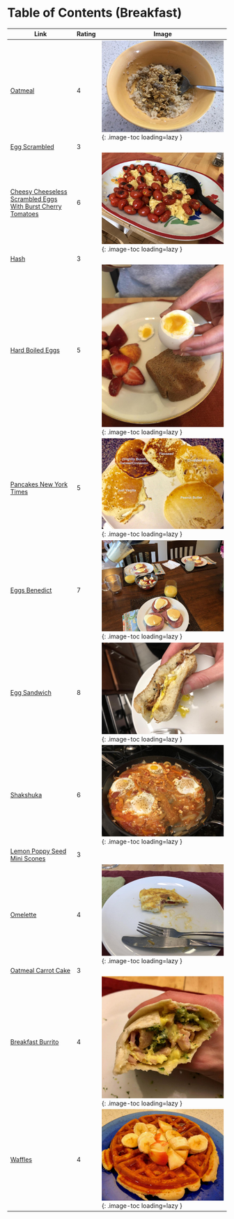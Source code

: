 # Table of Contents (Breakfast)

| Link | Rating | Image |
| -- | -- | -- |
| [Oatmeal](../oatmeal) | 4 | ![oatmeal.jpeg](./oatmeal.jpeg){: .image-toc loading=lazy } |
| [Egg Scrambled](../egg_scrambled) | 3 | <!-- TODO: Capture image --> |
| [Cheesy Cheeseless Scrambled Eggs With Burst Cherry Tomatoes](../cheesy_cheeseless_scrambled_eggs_with_burst_cherry_tomatoes) | 6 | ![cheesy_cheeseless_scrambled_eggs_with_burst_cherry_tomatoes.jpeg](./cheesy_cheeseless_scrambled_eggs_with_burst_cherry_tomatoes.jpeg){: .image-toc loading=lazy } |
| [Hash](../hash) | 3 | <!-- TODO: Capture image --> |
| [Hard Boiled Eggs](../hard_boiled_eggs) | 5 | ![hard_boiled_eggs.jpeg](./hard_boiled_eggs.jpeg){: .image-toc loading=lazy } |
| [Pancakes New York Times](../pancakes_new_york_times) | 5 | ![pancakes_new_york_times.jpg](./pancakes_new_york_times.jpg){: .image-toc loading=lazy } |
| [Eggs Benedict](../eggs_benedict) | 7 | ![eggs_benedict.jpg](./eggs_benedict.jpg){: .image-toc loading=lazy } |
| [Egg Sandwich](../egg_sandwich) | 8 | ![egg_sandwich.jpeg](./egg_sandwich.jpeg){: .image-toc loading=lazy } |
| [Shakshuka](../shakshuka) | 6 | ![shakshuka.jpeg](./shakshuka.jpeg){: .image-toc loading=lazy } |
| [Lemon Poppy Seed Mini Scones](../lemon_poppy_seed_mini_scones) | 3 | <!-- TODO: Capture image --> |
| [Omelette](../omelette) | 4 | ![omelette.jpeg](./omelette.jpeg){: .image-toc loading=lazy } |
| [Oatmeal Carrot Cake](../oatmeal_carrot_cake) | 3 | <!-- TODO: Capture image --> |
| [Breakfast Burrito](../breakfast_burrito) | 4 | ![breakfast_burrito.jpeg](./breakfast_burrito.jpeg){: .image-toc loading=lazy } |
| [Waffles](../waffles) | 4 | ![waffles.jpg](./waffles.jpg){: .image-toc loading=lazy } |
